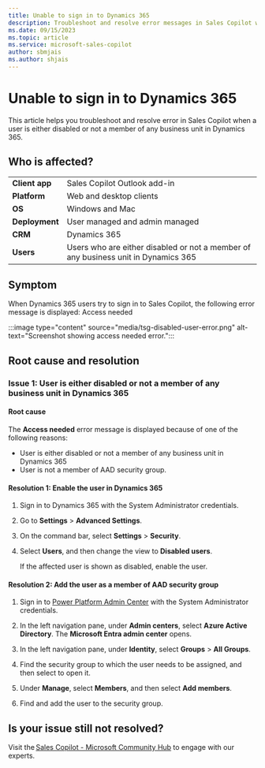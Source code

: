 ```yaml
---
title: Unable to sign in to Dynamics 365
description: Troubleshoot and resolve error messages in Sales Copilot when a user is either disabled or not a member of any business unit in Dynamics 365.
ms.date: 09/15/2023
ms.topic: article
ms.service: microsoft-sales-copilot
author: sbmjais
ms.author: shjais
---
```


# Unable to sign in to Dynamics 365

This article helps you troubleshoot and resolve error in Sales Copilot when a user is either disabled or not a member of any business unit in Dynamics 365.

## Who is affected?

|  |  |
|---------|---------|
|**Client app**     |  Sales Copilot Outlook add-in        |
|**Platform**     | Web and desktop clients         |
|**OS**     | Windows and Mac         |
|**Deployment**     | User managed and admin managed       |
|**CRM**     | Dynamics 365        |
|**Users**     | Users who are either disabled or not a member of any business unit in Dynamics 365  |

## Symptom

When Dynamics 365 users try to sign in to Sales Copilot, the following error message is displayed: Access needed

:::image type="content" source="media/tsg-disabled-user-error.png" alt-text="Screenshot showing access needed error.":::

## Root cause and resolution

### Issue 1: User is either disabled or not a member of any business unit in Dynamics 365

#### Root cause

The **Access needed** error message is displayed because of one of the following reasons:
- User is either disabled or not a member of any business unit in Dynamics 365
- User is not a member of AAD security group.

#### Resolution 1: Enable the user in Dynamics 365

1. Sign in to Dynamics 365 with the System Administrator credentials.

2. Go to **Settings** > **Advanced Settings**.

3. On the command bar, select **Settings** > **Security**.

4. Select **Users**, and then change the view to **Disabled users**.

    If the affected user is shown as disabled, enable the user.

#### Resolution 2: Add the user as a member of AAD security group

1. Sign in to [Power Platform Admin Center](https://admin.powerplatform.microsoft.com) with the System Administrator credentials.

2. In the left navigation pane, under **Admin centers**, select **Azure Active Directory**.
    The **Microsoft Entra admin center** opens.

1. In the left navigation pane, under **Identity**, select **Groups** > **All Groups**.

1. Find the security group to which the user needs to be assigned, and then select to open it.

1. Under **Manage**, select **Members**, and then select **Add members**.

1. Find and add the user to the security group.

## Is your issue still not resolved?

Visit the [Sales Copilot - Microsoft Community Hub](https://techcommunity.microsoft.com/t5/viva-sales/bd-p/VivaSales) to engage with our experts.